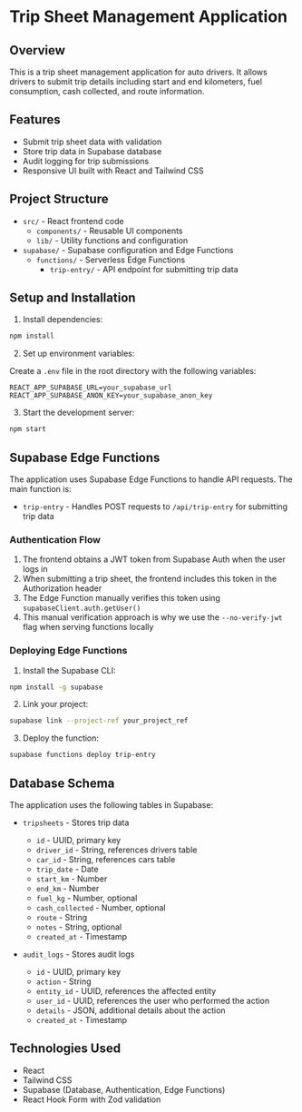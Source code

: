 # Trip Sheet Management Application

## Overview

This is a trip sheet management application for auto drivers. It allows drivers to submit trip details including start and end kilometers, fuel consumption, cash collected, and route information.

## Features

- Submit trip sheet data with validation
- Store trip data in Supabase database
- Audit logging for trip submissions
- Responsive UI built with React and Tailwind CSS

## Project Structure

- `src/` - React frontend code
  - `components/` - Reusable UI components
  - `lib/` - Utility functions and configuration
- `supabase/` - Supabase configuration and Edge Functions
  - `functions/` - Serverless Edge Functions
    - `trip-entry/` - API endpoint for submitting trip data

## Setup and Installation

1. Install dependencies:

```bash
npm install
```

2. Set up environment variables:

Create a `.env` file in the root directory with the following variables:

```
REACT_APP_SUPABASE_URL=your_supabase_url
REACT_APP_SUPABASE_ANON_KEY=your_supabase_anon_key
```

3. Start the development server:

```bash
npm start
```

## Supabase Edge Functions

The application uses Supabase Edge Functions to handle API requests. The main function is:

- `trip-entry` - Handles POST requests to `/api/trip-entry` for submitting trip data

### Authentication Flow

1. The frontend obtains a JWT token from Supabase Auth when the user logs in
2. When submitting a trip sheet, the frontend includes this token in the Authorization header
3. The Edge Function manually verifies this token using `supabaseClient.auth.getUser()`
4. This manual verification approach is why we use the `--no-verify-jwt` flag when serving functions locally

### Deploying Edge Functions

1. Install the Supabase CLI:

```bash
npm install -g supabase
```

2. Link your project:

```bash
supabase link --project-ref your_project_ref
```

3. Deploy the function:

```bash
supabase functions deploy trip-entry
```

## Database Schema

The application uses the following tables in Supabase:

- `tripsheets` - Stores trip data
  - `id` - UUID, primary key
  - `driver_id` - String, references drivers table
  - `car_id` - String, references cars table
  - `trip_date` - Date
  - `start_km` - Number
  - `end_km` - Number
  - `fuel_kg` - Number, optional
  - `cash_collected` - Number, optional
  - `route` - String
  - `notes` - String, optional
  - `created_at` - Timestamp

- `audit_logs` - Stores audit logs
  - `id` - UUID, primary key
  - `action` - String
  - `entity_id` - UUID, references the affected entity
  - `user_id` - UUID, references the user who performed the action
  - `details` - JSON, additional details about the action
  - `created_at` - Timestamp

## Technologies Used

- React
- Tailwind CSS
- Supabase (Database, Authentication, Edge Functions)
- React Hook Form with Zod validation